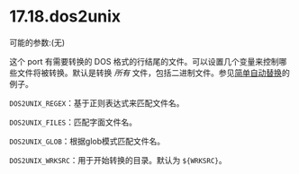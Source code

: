 # 17.18.dos2unix

可能的参数:(无)

这个 port 有需要转换的 DOS 格式的行结尾的文件。可以设置几个变量来控制哪些文件将被转换。默认是转换 *所有* 文件，包括二进制文件。参见[简单自动替换](https://docs.freebsd.org/en/books/porters-handbook/slow-porting/index.html#slow-patch-automatic-replacements)的例子。

`DOS2UNIX_REGEX`：基于正则表达式来匹配文件名。

`DOS2UNIX_FILES`：匹配字面文件名。

`DOS2UNIX_GLOB`：根据glob模式匹配文件名。

`DOS2UNIX_WRKSRC`：用于开始转换的目录。默认为 `${WRKSRC}`。

